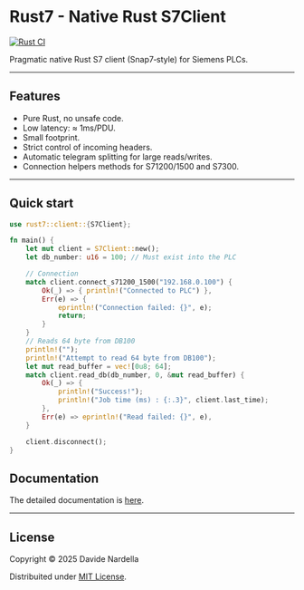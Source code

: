 # Rust7 - Native Rust S7Client

[![Rust CI](https://github.com/davenardella/Rust7/actions/workflows/ci.yml/badge.svg)](https://github.com/davenardella/Rust7/actions/workflows/ci.yml)

Pragmatic native Rust S7 client (Snap7‑style) for Siemens PLCs. 

---

## Features
- Pure Rust, no unsafe code.
- Low latency: ≈ 1ms/PDU.
- Small footprint.
- Strict control of incoming headers.
- Automatic telegram splitting for large reads/writes.
- Connection helpers methods for S71200/1500 and S7300.
---

## Quick start
```rust
use rust7::client::{S7Client};

fn main() {
    let mut client = S7Client::new();
    let db_number: u16 = 100; // Must exist into the PLC

    // Connection
    match client.connect_s71200_1500("192.168.0.100") {
        Ok(_) => { println!("Connected to PLC") },
        Err(e) => {
            eprintln!("Connection failed: {}", e);
            return;
        }
    }
    // Reads 64 byte from DB100
    println!("");
    println!("Attempt to read 64 byte from DB100");
    let mut read_buffer = vec![0u8; 64];
    match client.read_db(db_number, 0, &mut read_buffer) {
        Ok(_) => {          
            println!("Success!");
            println!("Job time (ms) : {:.3}", client.last_time);
        },
        Err(e) => eprintln!("Read failed: {}", e),
    }

    client.disconnect();
}
```

## Documentation
The detailed documentation is <a href="doc/Documentation.md" target="_blank">here</a>.

---

## License
Copyright © 2025 Davide Nardella

Distribuited under <a href="LICENSE" target="_blank">MIT License</a>. 
